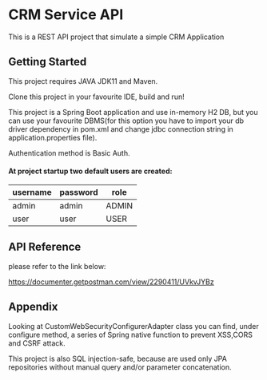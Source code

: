 
# CRM Service API

This is a REST API project that simulate a simple CRM Application


## Getting Started
This project requires JAVA JDK11 and Maven.

Clone this project in your favourite IDE, build and run!

This project is a Spring Boot application and use in-memory H2 DB, but you can use your favourite DBMS(for this option you have to import your db driver dependency in pom.xml and change jdbc connection string in application.properties file).

Authentication method is Basic Auth.

#### At project startup two default users are created:
| username | password     | role |
|----------| -------------|------|
| admin    |admin         |ADMIN |
|  user    |user          |USER  |






## API Reference


please refer to the link below:

https://documenter.getpostman.com/view/2290411/UVkvJYBz

## Appendix

Looking at CustomWebSecurityConfigurerAdapter class you can find, under configure method, a series of Spring native function to prevent XSS,CORS and CSRF attack.

This project is also SQL injection-safe, because are used only JPA repositories without manual query and/or parameter concatenation.


